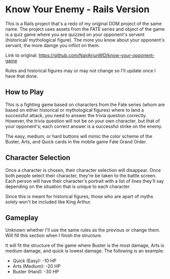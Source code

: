 # Know Your Enemy - Rails Version

This is a Rails project that's a redo of my original DOM project of the same name. The project uses assets from the FATE series and object of the game is a quiz game where you are quizzed on your opponent's servent (historical/ mythological figure). The more you know about your opponent's servant, the more damge you inflict on them.

Link to original: https://github.com/NairArjunWD/know-your-opponent-game

Rules and historical figures may or may not change so I'll update once I have that done.

## How to Play 

This is a fighting game based on characters from the Fate series (whom are based on either historical or mythological figures) where to land a successful attack, you need to answer the trivia question correctly. However, the trivia question will not be on your own character, but that of your opponent's; each correct answer is a successful strike on the enemy.

The easy, medium, or hard buttons will mimic the color scheme of the Buster, Arts, and Quick cards in the mobile game Fate Grand Order.

## Character Selection

Once a character is chosen, their character selection will disappear. Once both people select their character, they're be taken to the battle screen. Each person will have their character's portrait with a list of lines they'll say depending on the situation that is unique to each character.

Since this is meant for historical figures, those who are apart of myths solely won't be included like King Arthur.

## Gameplay

Unknown whether I'll use the same rules as the previous or change them. Will fill this section when I finish the structure. 

It will fit the structure of the game where Buster is the most damage, Arts is medium damage, and quick is lowest damage. The following is an example:

 - Quick (Easy): -10 HP
 - Arts (Medium): -20 HP
 - Buster (Hard): -30 HP
